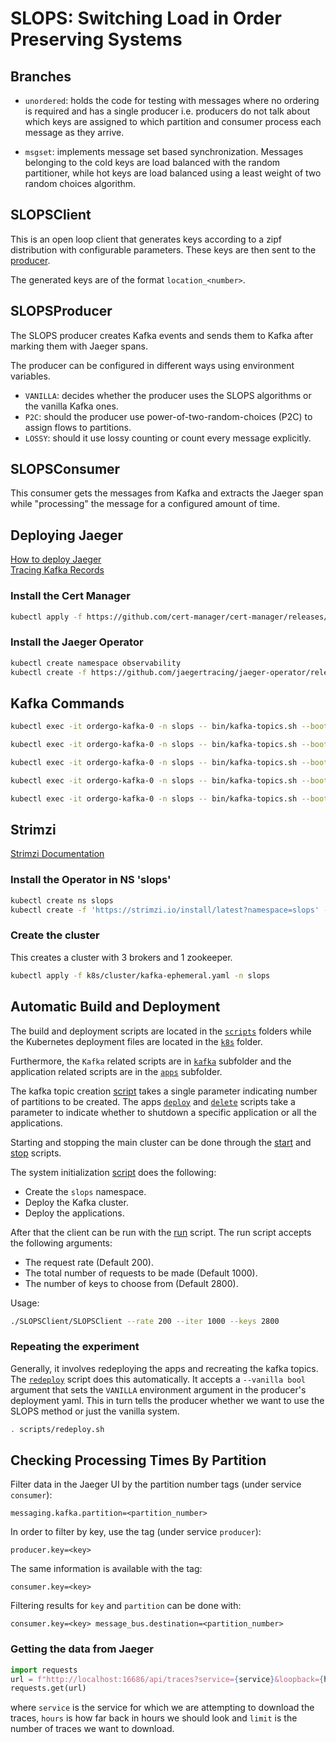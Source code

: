 # SLOPS: Switching Load in Order Preserving Systems

## Branches

- `unordered`: holds the code for testing with messages where no ordering is required and has a single producer i.e. producers do not talk about which keys are assigned to which partition and consumer process each message as they arrive.

- `msgset`: implements message set based synchronization. Messages belonging to the cold keys are load balanced with the random partitioner, while hot keys are load balanced using a least weight of two random choices algorithm.

## SLOPSClient

This is an open loop client that generates keys according to a zipf distribution with configurable parameters. These keys are then sent to the [producer](#slopsproducer).

The generated keys are of the format `location_<number>`.

## SLOPSProducer

The SLOPS producer creates Kafka events and sends them to Kafka after marking them with Jaeger spans.

The producer can be configured in different ways using environment variables.
- `VANILLA`: decides whether the producer uses the SLOPS algorithms or the vanilla Kafka ones.
- `P2C`: should the producer use power-of-two-random-choices (P2C) to assign flows to partitions.
- `LOSSY`: should it use lossy counting or count every message explicitly.

## SLOPSConsumer

This consumer gets the messages from Kafka and extracts the Jaeger span while "processing" the message for a configured amount of time.

## Deploying Jaeger

[How to deploy Jaeger](https://www.jaegertracing.io/docs/1.40/operator/)</br>
[Tracing Kafka Records](https://newrelic.com/blog/how-to-relic/distributed-tracing-with-kafka)

### Install the Cert Manager

```bash
kubectl apply -f https://github.com/cert-manager/cert-manager/releases/download/v1.9.1/cert-manager.yaml
```

### Install the Jaeger Operator

```bash
kubectl create namespace observability
kubectl create -f https://github.com/jaegertracing/jaeger-operator/releases/download/v1.40.0/jaeger-operator.yaml -n observability
```

## Kafka Commands

```bash
kubectl exec -it ordergo-kafka-0 -n slops -- bin/kafka-topics.sh --bootstrap-server ordergo-kafka-bootstrap:9092 --list
```

```bash
kubectl exec -it ordergo-kafka-0 -n slops -- bin/kafka-topics.sh --bootstrap-server ordergo-kafka-bootstrap:9092 --describe --topic OrderGo
```

```bash
kubectl exec -it ordergo-kafka-0 -n slops -- bin/kafka-topics.sh --bootstrap-server ordergo-kafka-bootstrap:9092 --delete --topic OrderGo
```

```bash
kubectl exec -it ordergo-kafka-0 -n slops -- bin/kafka-topics.sh --bootstrap-server ordergo-kafka-bootstrap:9092 --create --replication-factor 2 --partitions 10 --topic OrderGo
```

```bash
kubectl exec -it ordergo-kafka-0 -n slops -- bin/kafka-topics.sh --bootstrap-server ordergo-kafka-bootstrap:9092 --alter --partitions 10 --topic OrderGo
```

## Strimzi

[Strimzi Documentation](https://strimzi.io/documentation/)

### Install the Operator in NS 'slops'

```bash
kubectl create ns slops
kubectl create -f 'https://strimzi.io/install/latest?namespace=slops' -n slops
```

### Create the cluster

This creates a cluster with 3 brokers and 1 zookeeper.

```bash
kubectl apply -f k8s/cluster/kafka-ephemeral.yaml -n slops
```

## Automatic Build and Deployment

The build and deployment scripts are located in the [`scripts`](./scripts/) folders while the Kubernetes deployment files are located in the [`k8s`](./k8s/) folder.

Furthermore, the `Kafka` related scripts are in [`kafka`](./scripts/kafka/) subfolder and the application related scripts are in the [`apps`](./scripts/apps/) subfolder.

The kafka topic creation [script](./scripts/kafka/create.sh) takes a single parameter indicating number of partitions to be created. The apps [`deploy`](./scripts/apps/deploy.sh) and [`delete`](./scripts/apps/delete.sh) scripts take a parameter to indicate whether to shutdown a specific application or all the applications.

Starting and stopping the main cluster can be done through the [start](./scripts/start_cluster.sh) and [stop](./scripts/stop_cluster.sh) scripts.

The system initialization [script](./scripts/init_system.sh) does the following:
- Create the `slops` namespace.
- Deploy the Kafka cluster.
- Deploy the applications.

After that the client can be run with the [run](./scripts/apps/run.sh) script. The run script accepts the following arguments:
- The request rate (Default 200).
- The total number of requests to be made (Default 1000).
- The number of keys to choose from (Default 2800).

Usage:
```bash
./SLOPSClient/SLOPSClient --rate 200 --iter 1000 --keys 2800
```

### Repeating the experiment

Generally, it involves redeploying the apps and recreating the kafka topics. The [`redeploy`](./scripts/redeploy.sh) script does this automatically. It accepts a `--vanilla bool` argument that sets the `VANILLA` environment argument in the producer's deployment yaml. This in turn tells the producer whether we want to use the SLOPS method or just the vanilla system.

```bash
. scripts/redeploy.sh
```

## Checking Processing Times By Partition

Filter data in the Jaeger UI by the partition number tags (under service `consumer`):

```None
messaging.kafka.partition=<partition_number>
```

In order to filter by key, use the tag (under service `producer`):

```None
producer.key=<key>
```

The same information is available with the tag:

```None
consumer.key=<key>
```

Filtering results for `key` and `partition` can be done with:

```None
consumer.key=<key> message_bus.destination=<partition_number>
```

### Getting the data from Jaeger

```Python
import requests
url = f"http://localhost:16686/api/traces?service={service}&loopback={hours}h&prettyPrint=true&limit={limit}"
requests.get(url)
```

where `service` is the service for which we are attempting to download the traces, `hours` is how far back in hours we should look and `limit` is the number of traces we want to download.
